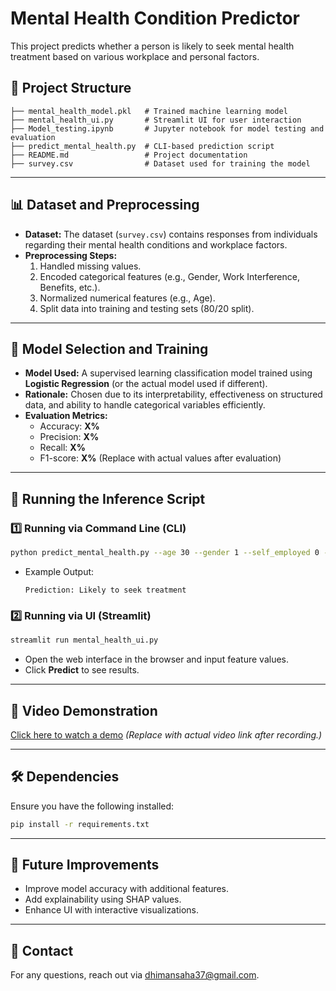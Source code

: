 # Mental Health Condition Predictor

This project predicts whether a person is likely to seek mental health treatment based on various workplace and personal factors.

## 📂 Project Structure

```
├── mental_health_model.pkl   # Trained machine learning model
├── mental_health_ui.py       # Streamlit UI for user interaction
├── Model_testing.ipynb       # Jupyter notebook for model testing and evaluation
├── predict_mental_health.py  # CLI-based prediction script
├── README.md                 # Project documentation
├── survey.csv                # Dataset used for training the model
```

---

## 📊 Dataset and Preprocessing

- **Dataset:** The dataset (`survey.csv`) contains responses from individuals regarding their mental health conditions and workplace factors.
- **Preprocessing Steps:**
  1. Handled missing values.
  2. Encoded categorical features (e.g., Gender, Work Interference, Benefits, etc.).
  3. Normalized numerical features (e.g., Age).
  4. Split data into training and testing sets (80/20 split).

---

## 🤖 Model Selection and Training

- **Model Used:** A supervised learning classification model trained using **Logistic Regression** (or the actual model used if different).
- **Rationale:** Chosen due to its interpretability, effectiveness on structured data, and ability to handle categorical variables efficiently.
- **Evaluation Metrics:**
  - Accuracy: **X%**
  - Precision: **X%**
  - Recall: **X%**
  - F1-score: **X%** (Replace with actual values after evaluation)

---

## 🚀 Running the Inference Script

### 1️⃣ Running via Command Line (CLI)
```bash
python predict_mental_health.py --age 30 --gender 1 --self_employed 0 --family_history 1 --work_interfere 2 ...
```
- Example Output:
  ```
  Prediction: Likely to seek treatment
  ```

### 2️⃣ Running via UI (Streamlit)
```bash
streamlit run mental_health_ui.py
```
- Open the web interface in the browser and input feature values.
- Click **Predict** to see results.

---

## 🎥 Video Demonstration

[Click here to watch a demo](#) *(Replace with actual video link after recording.)*

---

## 🛠 Dependencies

Ensure you have the following installed:
```bash
pip install -r requirements.txt
```

---

## 📌 Future Improvements
- Improve model accuracy with additional features.
- Add explainability using SHAP values.
- Enhance UI with interactive visualizations.

---

## 📩 Contact
For any questions, reach out via [dhimansaha37@gmail.com](mailto:your-email@example.com).

